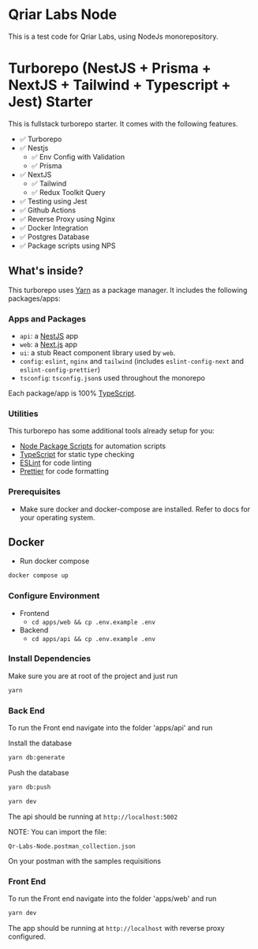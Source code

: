 # Qriar Labs Node

This is a test code for Qriar Labs, using NodeJs monorepository.

# Turborepo (NestJS + Prisma + NextJS + Tailwind + Typescript + Jest) Starter

This is fullstack turborepo starter. It comes with the following features. 

- ✅ Turborepo 
- ✅ Nestjs 
    - ✅ Env Config with Validation  
    - ✅ Prisma 
- ✅ NextJS 
    - ✅ Tailwind 
    - ✅ Redux Toolkit Query 
- ✅ Testing using Jest 
- ✅ Github Actions 
- ✅ Reverse Proxy using Nginx 
- ✅ Docker Integration 
- ✅ Postgres Database 
- ✅ Package scripts using NPS 

## What's inside?

This turborepo uses [Yarn](https://classic.yarnpkg.com/lang/en/) as a package manager. It includes the following packages/apps:

### Apps and Packages

- `api`: a [NestJS](https://nestjs.com/) app
- `web`: a [Next.js](https://nextjs.org) app
- `ui`: a stub React component library used by `web`.
- `config`: `eslint`, `nginx` and `tailwind` (includes `eslint-config-next` and `eslint-config-prettier`)
- `tsconfig`: `tsconfig.json`s used throughout the monorepo

Each package/app is 100% [TypeScript](https://www.typescriptlang.org/).

### Utilities

This turborepo has some additional tools already setup for you:

- [Node Package Scripts](https://github.com/sezna/nps#readme) for automation scripts
- [TypeScript](https://www.typescriptlang.org/) for static type checking
- [ESLint](https://eslint.org/) for code linting
- [Prettier](https://prettier.io) for code formatting

### Prerequisites 

- Make sure docker and docker-compose are
 installed. Refer to docs for your operating system.

 ## Docker 

 - Run docker compose
```bash
docker compose up
```

### Configure Environment
- Frontend 
    - `cd apps/web && cp .env.example .env`
- Backend 
    - `cd apps/api && cp .env.example .env`

### Install Dependencies
Make sure you are at root of the project and just run 

```bash
yarn
```

### Back End

To run the Front end navigate into the folder 'apps/api' and run

Install the database
```bash
yarn db:generate
```

Push the database
```bash
yarn db:push
```

```bash
yarn dev
```
The api should be running at `http://localhost:5002`

NOTE: You can import the file:
```
Qr-Labs-Node.postman_collection.json
```
On your postman with the samples requisitions

### Front End

To run the Front end navigate into the folder 'apps/web' and run

```bash
yarn dev
```
The app should be running at `http://localhost` with reverse proxy configured.
